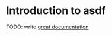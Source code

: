 # Introduction to asdf

TODO: write [great documentation](http://jacobian.org/writing/what-to-write/)
